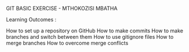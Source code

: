 GIT BASIC EXERCISE - MTHOKOZISI MBATHA

Learning Outcomes :

How to set up a repository on GitHub
How to make commits
How to make branches and switch between them
How to use gitignore files
How to merge branches
How to overcome merge conflicts
